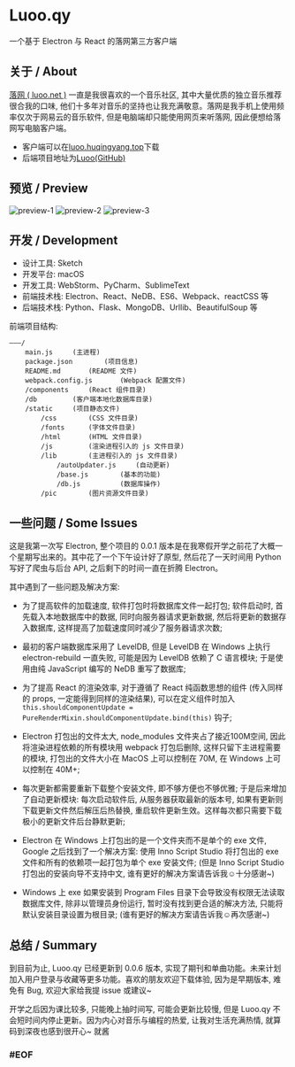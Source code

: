 # Luoo.qy
一个基于 Electron 与 React 的落网第三方客户端


## 关于 / About
[落网 ( luoo.net )](http://www.luoo.net/) 一直是我很喜欢的一个音乐社区, 其中大量优质的独立音乐推荐很合我的口味, 他们十多年对音乐的坚持也让我充满敬意。落网是我手机上使用频率仅次于网易云的音乐软件, 但是电脑端却只能使用网页来听落网, 因此便想给落网写电脑客户端。

* 客户端可以在[luoo.huqingyang.top](http://luoo.huqingyang.top)下载
* 后端项目地址为[Luoo(GitHub)](https://github.com/HuQingyang/Luoo)


## 预览 / Preview
![preview-1](http://ojt6rsn4s.bkt.clouddn.com/screenShot01.png)
![preview-2](http://ojt6rsn4s.bkt.clouddn.com/screenShot02.png)
![preview-3](http://ojt6rsn4s.bkt.clouddn.com/screenShot03.png)


## 开发 / Development
* 设计工具: Sketch
* 开发平台: macOS
* 开发工具: WebStorm、PyCharm、SublimeText
* 前端技术栈: Electron、React、NeDB、ES6、Webpack、reactCSS 等
* 后端技术栈: Python、Flask、MongoDB、Urllib、BeautifulSoup 等

前端项目结构:
```
———/
	main.js		(主进程)
	package.json		(项目信息)
	README.md		(README 文件)
	webpack.config.js		(Webpack 配置文件)
	/components		(React 组件目录)
	/db			(客户端本地化数据库目录)
	/static		(项目静态文件)
		/css		(CSS 文件目录)
		/fonts		(字体文件目录)
		/html		(HTML 文件目录)
		/js			(渲染进程引入的 js 文件目录)
		/lib		(主进程引入的 js 文件目录)
			/autoUpdater.js		(自动更新)
			/base.js		(基本的功能)
			/db.js			(数据库操作)
		/pic		(图片资源文件目录)
```


## 一些问题 / Some Issues
这是我第一次写 Electron, 整个项目的 0.0.1 版本是在我寒假开学之前花了大概一个星期写出来的。其中花了一个下午设计好了原型, 然后花了一天时间用 Python 写好了爬虫与后台 API, 之后剩下的时间一直在折腾 Electron。

其中遇到了一些问题及解决方案:

* 为了提高软件的加载速度, 软件打包时将数据库文件一起打包; 软件启动时, 首先载入本地数据库中的数据, 同时向服务器请求更新数据, 然后将更新的数据存入数据库, 这样提高了加载速度同时减少了服务器请求次数;

* 最初的客户端数据库采用了 LevelDB, 但是 LevelDB 在 Windows 上执行 electron-rebuild 一直失败, 可能是因为 LevelDB 依赖了 C 语言模块; 于是使用由纯 JavaScript 编写的 NeDB 重写了数据库;

* 为了提高 React 的渲染效率, 对于遵循了 React 纯函数思想的组件 (传入同样的 props, 一定能得到同样的渲染结果), 可以在定义组件时加入 `this.shouldComponentUpdate = PureRenderMixin.shouldComponentUpdate.bind(this)` 钩子; 

* Electron 打包出的文件太大, node_modules 文件夹占了接近100M空间, 因此将渲染进程依赖的所有模块用 webpack 打包后删除, 这样只留下主进程需要的模块, 打包出的文件大小在 MacOS 上可以控制在 70M, 在 Windows 上可以控制在 40M+;

* 每次更新都需要重新下载整个安装文件, 即不够方便也不够优雅; 于是后来增加了自动更新模块: 每次启动软件后, 从服务器获取最新的版本号, 如果有更新则下载更新文件然后解压后热替换, 重启软件更新生效。这样每次都只需要下载极小的更新文件后台静默更新;

* Electron 在 Windows 上打包出的是一个文件夹而不是单个的 exe 文件, Google 之后找到了一个解决方案: 使用 Inno Script Studio 将打包出的 exe 文件和所有的依赖项一起打包为单个 exe 安装文件; (但是 Inno Script Studio 打包出的安装向导不支持中文, 谁有更好的解决方案请告诉我☺️十分感谢~)

* Windows 上 exe 如果安装到 Program Files 目录下会导致没有权限无法读取数据库文件, 除非以管理员身份运行, 暂时没有找到更合适的解决方法, 只能将默认安装目录设置为根目录; (谁有更好的解决方案请告诉我☺️再次感谢~)


## 总结 / Summary
到目前为止, Luoo.qy 已经更新到 0.0.6 版本, 实现了期刊和单曲功能。未来计划加入用户登录与收藏等更多功能。喜欢的朋友欢迎下载体验, 因为是早期版本, 难免有 Bug, 欢迎大家给我提 issue 或建议~

开学之后因为课比较多, 只能晚上抽时间写, 可能会更新比较慢, 但是 Luoo.qy 不会短时间内停止更新。因为内心对音乐与编程的热爱, 让我对生活充满热情, 就算码到深夜也感到很开心~ 就酱


### #EOF

















